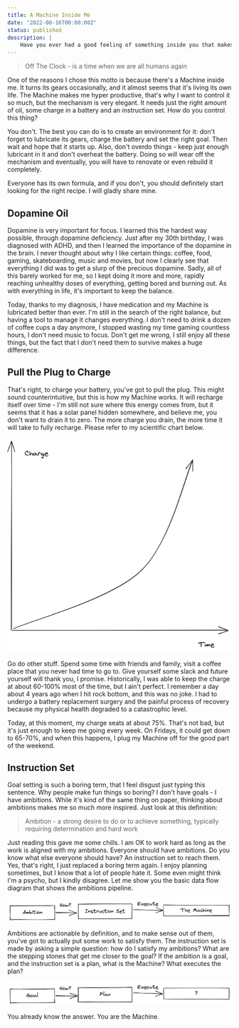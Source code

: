 ```yaml
---
title: A Machine Inside Me
date: "2022-08-16T00:00:00Z"
status: published
description: |
    Have you ever had a good feeling of something inside you that makes you hyper productive? I have, and I have this feeling pretty often. Here, I will break down my recepie of hyper productivity, and this might just work for you as well.
---
```


> Off The Clock - is a time when we are all humans again

One of the reasons I chose this motto is because there's a Machine inside me. It turns its gears occasionally, and it almost seems that it's living its own life. The Machine makes me hyper productive, that's why I want to control it so much, but the mechanism is very elegant. It needs just the right amount of oil, some charge in a battery and an instruction set. How do you control this thing?

You don't. The best you can do is to create an environment for it: don't forget to lubricate its gears, charge the battery and set the right goal. Then wait and hope that it starts up. Also, don't overdo things - keep just enough lubricant in it and don't overheat the battery. Doing so will wear off the mechanism and eventually, you will have to renovate or even rebuild it completely.

Everyone has its own formula, and if you don't, you should definitely start looking for the right recipe. I will gladly share mine.

## Dopamine Oil

Dopamine is very important for focus. I learned this the hardest way possible, through dopamine deficiency. Just after my 30th birthday, I was diagnosed with ADHD, and then I learned the importance of the dopamine in the brain. I never thought about why I like certain things: coffee, food, gaming, skateboarding, music and movies, but now I clearly see that everything I did was to get a slurp of the precious dopamine. Sadly, all of this barely worked for me, so I kept doing it more and more, rapidly reaching unhealthy doses of everything, getting bored and burning out. As with everything in life, it's important to keep the balance.

Today, thanks to my diagnosis, I have medication and my Machine is lubricated better than ever. I'm still in the search of the right balance, but having a tool to manage it changes everything. I don't need to drink a dozen of coffee cups a day anymore, I stopped wasting my time gaming countless hours, I don't need music to focus. Don't get me wrong, I still enjoy all these things, but the fact that I don't need them to survive makes a huge difference.

## Pull the Plug to Charge

That's right, to charge your battery, you've got to pull the plug. This might sound counterintuitive, but this is how my Machine works. It will recharge itself over time - I'm still not sure where this energy comes from, but it seems that it has a solar panel hidden somewhere, and believe me, you don't want to drain it to zero. The more charge you drain, the more time it will take to fully recharge. Please refer to my scientific chart below.

![charge to time graph](../../media/charge-to-time.png)

Go do other stuff. Spend some time with friends and family, visit a coffee place that you never had time to go to. Give yourself some slack and future yourself will thank you, I promise. Historically, I was able to keep the charge at about 60-100% most of the time, but I ain't perfect. I remember a day about 4 years ago when I hit rock bottom, and this was no joke. I had to undergo a battery replacement surgery and the painful process of recovery because my physical health degraded to a catastrophic level.

Today, at this moment, my charge seats at about 75%. That's not bad, but it's just enough to keep me going every week. On Fridays, it could get down to 65-70%, and when this happens, I plug my Machine off for the good part of the weekend.

## Instruction Set

Goal setting is such a boring term, that I feel disgust just typing this sentence. Why people make fun things so boring? I don't have goals - I have ambitions. While it's kind of the same thing on paper, thinking about ambitions makes me so much more inspired. Just look at this definition:

> Ambition - a strong desire to do or to achieve something, typically requiring determination and hard work

Just reading this gave me some chills. I am OK to work hard as long as the work is aligned with my ambitions. Everyone should have ambitions. Do you know what else everyone should have? An instruction set to reach them. Yes, that's right, I just replaced a boring term again. I enjoy planning sometimes, but I know that a lot of people hate it. Some even might think I'm a psycho, but I kindly disagree. Let me show you the basic data flow diagram that shows the ambitions pipeline.

![Ambition -> Instruction Set -> Machine](../../media/ambition-instruction-set-machine.png)

Ambitions are actionable by definition, and to make sense out of them, you've got to actually put some work to satisfy them. The instruction set is made by asking a simple question: how do I satisfy my ambitions? What are the stepping stones that get me closer to the goal? If the ambition is a goal, and the instruction set is a plan, what is the Machine? What executes the plan?

![Goal -> Plan -> ?](../../media/goal-plan-question.png)

You already know the answer. You are the Machine.
